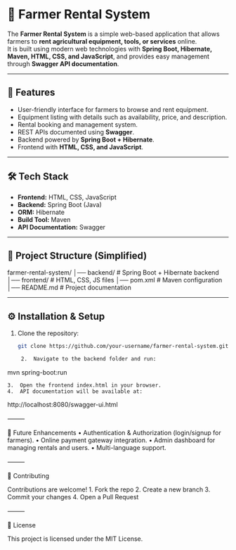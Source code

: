 # 🌾 Farmer Rental System

The **Farmer Rental System** is a simple web-based application that allows farmers to **rent agricultural equipment, tools, or services** online.  
It is built using modern web technologies with **Spring Boot, Hibernate, Maven, HTML, CSS, and JavaScript**, and provides easy management through **Swagger API documentation**.

---

## 🚀 Features
- User-friendly interface for farmers to browse and rent equipment.
- Equipment listing with details such as availability, price, and description.
- Rental booking and management system.
- REST APIs documented using **Swagger**.
- Backend powered by **Spring Boot + Hibernate**.
- Frontend with **HTML, CSS, and JavaScript**.

---

## 🛠️ Tech Stack
- **Frontend:** HTML, CSS, JavaScript  
- **Backend:** Spring Boot (Java)  
- **ORM:** Hibernate  
- **Build Tool:** Maven  
- **API Documentation:** Swagger  

---

## 📂 Project Structure (Simplified)

farmer-rental-system/
│── backend/           # Spring Boot + Hibernate backend
│── frontend/          # HTML, CSS, JS files
│── pom.xml            # Maven configuration
│── README.md          # Project documentation

---

## ⚙️ Installation & Setup
1. Clone the repository:
   ```bash
   git clone https://github.com/your-username/farmer-rental-system.git

	2.	Navigate to the backend folder and run:

mvn spring-boot:run


	3.	Open the frontend index.html in your browser.
	4.	API documentation will be available at:

http://localhost:8080/swagger-ui.html



⸻

📌 Future Enhancements
	•	Authentication & Authorization (login/signup for farmers).
	•	Online payment gateway integration.
	•	Admin dashboard for managing rentals and users.
	•	Multi-language support.

⸻

🤝 Contributing

Contributions are welcome!
	1.	Fork the repo
	2.	Create a new branch
	3.	Commit your changes
	4.	Open a Pull Request

⸻

📜 License

This project is licensed under the MIT License.
